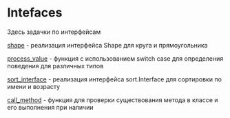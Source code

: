 # Intefaces

Здесь задачки по интерфейсам

[shape](shape) - реализация интерфейса Shape для круга и прямоугольника

[process_value](process_value) - функция с использованием switch case для определения поведения для различных типов

[sort_interface](sort_interface) - реализация интерфейса sort.Interface для сортировки по имени и возрасту

[call_method](call_method) - функция для проверки существования метода в классе и его выполнения при наличии